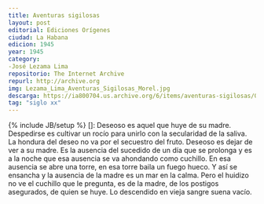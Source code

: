 ```yaml
---
title: Aventuras sigilosas
layout: post
editorial: Ediciones Orígenes
ciudad: La Habana
edicion: 1945
year: 1945
category:
-José Lezama Lima
repositorio: The Internet Archive
repurl: http://archive.org
img: Lezama_Lima_Aventuras_Sigilosas_Morel.jpg
descarga: https://ia800704.us.archive.org/6/items/aventuras-sigilosas/01Aventuras.pdf
tag: "siglo xx"
---
```

{% include JB/setup %} []: Deseoso es aquel que huye de su madre.
Despedirse es cultivar un rocío para unirlo con la secularidad de la saliva.
La hondura del deseo no va por el secuestro del fruto. 
Deseoso es dejar de ver a su madre.
Es la ausencia del sucedido de un día que se prolonga
y es a la noche que esa ausencia se va ahondando como cuchillo.
En esa ausencia se abre una torre, en esa torre baila un fuego hueco.
Y así se ensancha y la ausencia de la madre es un mar en la calma.
Pero el huidizo no ve el cuchillo que le pregunta,
es de la madre, de los postigos asegurados, de quien se huye.
Lo descendido en vieja sangre suena vacío.

<!---
